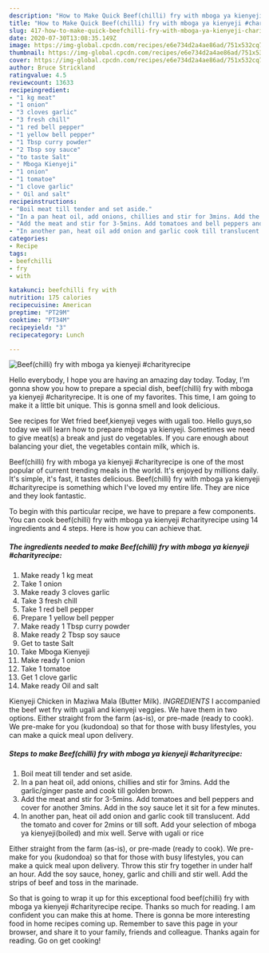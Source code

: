 ```yaml
---
description: "How to Make Quick Beef(chilli) fry with mboga ya kienyeji #charityrecipe"
title: "How to Make Quick Beef(chilli) fry with mboga ya kienyeji #charityrecipe"
slug: 417-how-to-make-quick-beefchilli-fry-with-mboga-ya-kienyeji-charityrecipe
date: 2020-07-30T13:08:35.149Z
image: https://img-global.cpcdn.com/recipes/e6e734d2a4ae86ad/751x532cq70/beefchilli-fry-with-mboga-ya-kienyeji-charityrecipe-recipe-main-photo.jpg
thumbnail: https://img-global.cpcdn.com/recipes/e6e734d2a4ae86ad/751x532cq70/beefchilli-fry-with-mboga-ya-kienyeji-charityrecipe-recipe-main-photo.jpg
cover: https://img-global.cpcdn.com/recipes/e6e734d2a4ae86ad/751x532cq70/beefchilli-fry-with-mboga-ya-kienyeji-charityrecipe-recipe-main-photo.jpg
author: Bruce Strickland
ratingvalue: 4.5
reviewcount: 13633
recipeingredient:
- "1 kg meat"
- "1 onion"
- "3 cloves garlic"
- "3 fresh chill"
- "1 red bell pepper"
- "1 yellow bell pepper"
- "1 Tbsp curry powder"
- "2 Tbsp soy sauce"
- "to taste Salt"
- " Mboga Kienyeji"
- "1 onion"
- "1 tomatoe"
- "1 clove garlic"
- " Oil and salt"
recipeinstructions:
- "Boil meat till tender and set aside."
- "In a pan heat oil, add onions, chillies and stir for 3mins. Add the garlic/ginger paste and cook till golden brown."
- "Add the meat and stir for 3-5mins. Add tomatoes and bell peppers and cover for another 3mins. Add in the soy sauce let it sit for a few minutes."
- "In another pan, heat oil add onion and garlic cook till translucent. Add the tomato and cover for 2mins or till soft. Add your selection of mboga ya kienyeji(boiled) and mix well. Serve with ugali or rice"
categories:
- Recipe
tags:
- beefchilli
- fry
- with

katakunci: beefchilli fry with 
nutrition: 175 calories
recipecuisine: American
preptime: "PT29M"
cooktime: "PT34M"
recipeyield: "3"
recipecategory: Lunch

---
```



![Beef(chilli) fry with mboga ya kienyeji #charityrecipe](https://img-global.cpcdn.com/recipes/e6e734d2a4ae86ad/751x532cq70/beefchilli-fry-with-mboga-ya-kienyeji-charityrecipe-recipe-main-photo.jpg)

Hello everybody, I hope you are having an amazing day today. Today, I'm gonna show you how to prepare a special dish, beef(chilli) fry with mboga ya kienyeji #charityrecipe. It is one of my favorites. This time, I am going to make it a little bit unique. This is gonna smell and look delicious.

See recipes for Wet fried beef,kienyeji veges with ugali too. Hello guys,so today we will learn how to prepare mboga ya kienyeji. Sometimes we need to give meat(s) a break and just do vegetables. If you care enough about balancing your diet, the vegetables contain milk, which is.

Beef(chilli) fry with mboga ya kienyeji #charityrecipe is one of the most popular of current trending meals in the world. It's enjoyed by millions daily. It's simple, it's fast, it tastes delicious. Beef(chilli) fry with mboga ya kienyeji #charityrecipe is something which I've loved my entire life. They are nice and they look fantastic.


To begin with this particular recipe, we have to prepare a few components. You can cook beef(chilli) fry with mboga ya kienyeji #charityrecipe using 14 ingredients and 4 steps. Here is how you can achieve that.

<!--inarticleads1-->

##### The ingredients needed to make Beef(chilli) fry with mboga ya kienyeji #charityrecipe:

1. Make ready 1 kg meat
1. Take 1 onion
1. Make ready 3 cloves garlic
1. Take 3 fresh chill
1. Take 1 red bell pepper
1. Prepare 1 yellow bell pepper
1. Make ready 1 Tbsp curry powder
1. Make ready 2 Tbsp soy sauce
1. Get to taste Salt
1. Take  Mboga Kienyeji
1. Make ready 1 onion
1. Take 1 tomatoe
1. Get 1 clove garlic
1. Make ready  Oil and salt


Kienyeji Chicken in Maziwa Mala (Butter Milk). *INGREDIENTS* I accompanied the beef wet fry with ugali and kienyeji veggies. We have them in two options. Either straight from the farm (as-is), or pre-made (ready to cook). We pre-make for you (kudondoa) so that for those with busy lifestyles, you can make a quick meal upon delivery. 

<!--inarticleads2-->

##### Steps to make Beef(chilli) fry with mboga ya kienyeji #charityrecipe:

1. Boil meat till tender and set aside.
1. In a pan heat oil, add onions, chillies and stir for 3mins. Add the garlic/ginger paste and cook till golden brown.
1. Add the meat and stir for 3-5mins. Add tomatoes and bell peppers and cover for another 3mins. Add in the soy sauce let it sit for a few minutes.
1. In another pan, heat oil add onion and garlic cook till translucent. Add the tomato and cover for 2mins or till soft. Add your selection of mboga ya kienyeji(boiled) and mix well. Serve with ugali or rice


Either straight from the farm (as-is), or pre-made (ready to cook). We pre-make for you (kudondoa) so that for those with busy lifestyles, you can make a quick meal upon delivery. Throw this stir fry together in under half an hour. Add the soy sauce, honey, garlic and chilli and stir well. Add the strips of beef and toss in the marinade. 

So that is going to wrap it up for this exceptional food beef(chilli) fry with mboga ya kienyeji #charityrecipe recipe. Thanks so much for reading. I am confident you can make this at home. There is gonna be more interesting food in home recipes coming up. Remember to save this page in your browser, and share it to your family, friends and colleague. Thanks again for reading. Go on get cooking!
